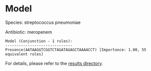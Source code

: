 
# Model

Species: streptococcus pneumoniae

Antibiotic: meropenem

```
Model (Conjunction - 1 rules):
------------------------------
Presence(AATAAGGTCGGTCTAGATAGAGCTAAAACCT) [Importance: 1.00, 55 equivalent rules]

```

For details, please refer to the [results directory](../../../../../results/scm_b/streptococcus%20pneumoniae/meropenem/repeat_2/).

